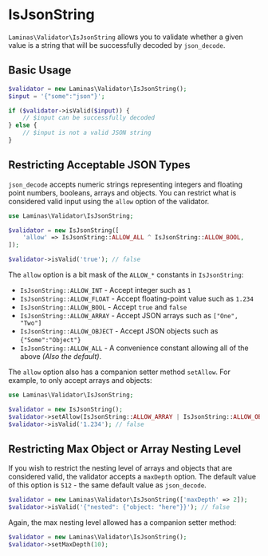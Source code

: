# IsJsonString

`Laminas\Validator\IsJsonString` allows you to validate whether a given value is a string that will be successfully decoded by `json_decode`.

## Basic Usage

```php
$validator = new Laminas\Validator\IsJsonString();
$input = '{"some":"json"}';

if ($validator->isValid($input)) {
    // $input can be successfully decoded
} else {
    // $input is not a valid JSON string
}
```

## Restricting Acceptable JSON Types

`json_decode` accepts numeric strings representing integers and floating point numbers, booleans, arrays and objects.
You can restrict what is considered valid input using the `allow` option of the validator.

```php
use Laminas\Validator\IsJsonString;

$validator = new IsJsonString([
    'allow' => IsJsonString::ALLOW_ALL ^ IsJsonString::ALLOW_BOOL,
]);

$validator->isValid('true'); // false
```

The `allow` option is a bit mask of the `ALLOW_*` constants in `IsJsonString`:

- `IsJsonString::ALLOW_INT` - Accept integer such as `1`
- `IsJsonString::ALLOW_FLOAT` - Accept floating-point value such as `1.234`
- `IsJsonString::ALLOW_BOOL` - Accept `true` and `false`
- `IsJsonString::ALLOW_ARRAY` - Accept JSON arrays such as `["One", "Two"]`
- `IsJsonString::ALLOW_OBJECT` - Accept JSON objects such as `{"Some":"Object"}`
- `IsJsonString::ALLOW_ALL` - A convenience constant allowing all of the above _(Also the default)_.

The `allow` option also has a companion setter method `setAllow`. For example, to only accept arrays and objects:

```php
use Laminas\Validator\IsJsonString;

$validator = new IsJsonString();
$validator->setAllow(IsJsonString::ALLOW_ARRAY | IsJsonString::ALLOW_OBJECT);
$validator->isValid('1.234'); // false
```

## Restricting Max Object or Array Nesting Level

If you wish to restrict the nesting level of arrays and objects that are considered valid, the validator accepts a `maxDepth` option. The default value of this option is `512` - the same default value as `json_decode`.

```php
$validator = new Laminas\Validator\IsJsonString(['maxDepth' => 2]);
$validator->isValid('{"nested": {"object: "here"}}'); // false
```

Again, the max nesting level allowed has a companion setter method:

```php
$validator = new Laminas\Validator\IsJsonString();
$validator->setMaxDepth(10);
```
